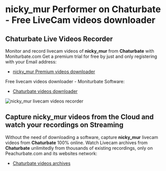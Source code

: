 # nicky_mur Performer on Chaturbate - Free LiveCam videos downloader

## Chaturbate Live Videos Recorder

Monitor and record livecam videos of **nicky_mur** from **Chaturbate** with Moniturbate.com
Get a premium trial for free by just and only registering with your Email address:
* [nicky_mur Premium videos downloader](https://moniturbate.com/request-demo-licence-key.html)

Free livecam videos downloader - Moniturbate Software:
* [Chaturbate videos downloader](https://moniturbate.com/moniturbate-download-software.html)

![nicky_mur livecam videos recorder](https://peachurnet.com/templates/moniturbate-software.png)


## Capture nicky_mur videos from the Cloud and watch your recordings on Streaming

Without the need of downloading a software, capture **nicky_mur** livecam videos from **Chaturbate** 100% online.
Watch Livecam archives from **Chaturbate** unlimitedly from thousands of existing recordings, only on Peachurbate.com and its websites network:
* [Chaturbate videos archives](https://peachurnet.com/)